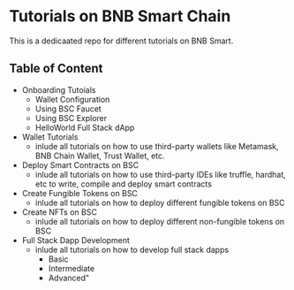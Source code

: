 # Tutorials on BNB Smart Chain 

This is a dedicaated repo for different tutorials on BNB Smart. 

## Table of Content
<!--ts-->
- Onboarding Tutoials
  + Wallet Configuration		
  + Using BSC Faucet 		
  + Using BSC Explorer		
  + HelloWorld Full Stack dApp		
- Wallet Tutorials		
  + inlude all tutorials on how to use third-party wallets like Metamask, BNB Chain Wallet, Trust Wallet, etc.		
- Deploy Smart Contracts on BSC		
  + inlude all tutorials on how to use third-party IDEs like truffle, hardhat, etc to write, compile and deploy smart contracts
- Create Fungible Tokens on BSC
  + inlude all tutorials on how to deploy different fungible tokens on BSC
- Create NFTs on BSC
  + inlude all tutorials on how to deploy different non-fungible tokens on BSC
- Full Stack Dapp Development		
  + inlude all tutorials on how to develop full stack dapps
    + Basic
    + Intermediate 
    + Advanced"		
<!--te-->